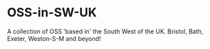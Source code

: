 # OSS-in-SW-UK
A collection of OSS 'based in' the South West of the UK. Bristol, Bath, Exeter, Weston-S-M and beyond!
